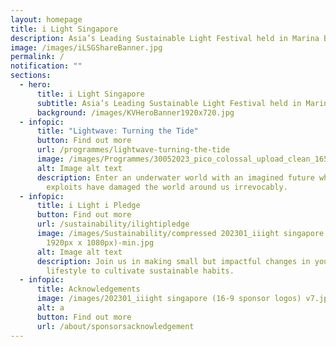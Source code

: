 ```yaml
---
layout: homepage
title: i Light Singapore
description: Asia’s Leading Sustainable Light Festival held in Marina Bay
image: /images/iLSGShareBanner.jpg
permalink: /
notification: ""
sections:
  - hero:
      title: i Light Singapore
      subtitle: Asia’s Leading Sustainable Light Festival held in Marina Bay
      background: /images/KVHeroBanner1920x720.jpg
  - infopic:
      title: "Lightwave: Turning the Tide"
      button: Find out more
      url: /programmes/lightwave-turning-the-tide
      image: /images/Programmes/30052023_pico_colossal_upload_clean_165-min.jpg
      alt: Image alt text
      description: Enter an underwater world with an imagined future where human
        exploits have damaged the world around us irrevocably.
  - infopic:
      title: i Light i Pledge
      button: Find out more
      url: /sustainability/ilightipledge
      image: /images/Sustainability/compressed 202301_iiight singapore (ilip banner -
        1920px x 1080px)-min.jpg
      alt: Image alt text
      description: Join us in making small but impactful changes in your daily
        lifestyle to cultivate sustainable habits.
  - infopic:
      title: Acknowledgements
      image: /images/202301_iiight singapore (16-9 sponsor logos) v7.jpg
      alt: a
      button: Find out more
      url: /about/sponsorsacknowledgement
---
```

